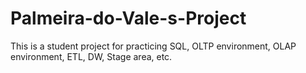 # Palmeira-do-Vale-s-Project
This is a student project for practicing SQL, OLTP environment, OLAP environment, ETL, DW, Stage area, etc. 
